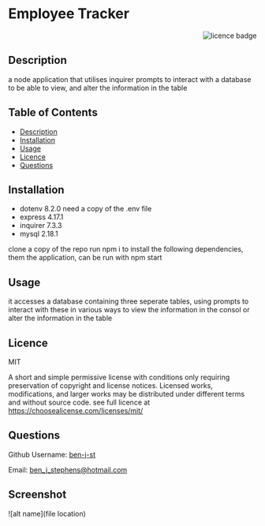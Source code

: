 # Employee Tracker  

    
<div align="right"><img alt="licence badge" src="https://img.shields.io/badge/licence-MIT-yellow"></div>

## Description 

a node application that utilises inquirer prompts to interact with a database to be able to view, and alter the information in the table

## Table of Contents

* [Description](#Description)
* [Installation](#Installation)
* [Usage](#Usage)
* [Licence](#Licence)
* [Questions](#Questions)

## Installation

- dotenv 8.2.0 need a copy of the .env file 
- express 4.17.1
- inquirer 7.3.3
- mysql 2.18.1

clone a copy of the repo run npm i to install the following dependencies, them the application, can be run with npm start

## Usage

it accesses a database containing three seperate tables, using prompts to interact with these in various ways to view the information in the consol or alter the information in the table  

## Licence 

MIT

A short and simple permissive license with conditions only requiring preservation of copyright and license notices. Licensed works, modifications, and larger works may be distributed under different terms and without source code. see full licence at https://choosealicense.com/licenses/mit/


## Questions

Github Username: <a href="https://github.com/ben-j-st">ben-j-st</a>

Email: ben_j_stephens@hotmail.com


## Screenshot 

![alt name](file location)